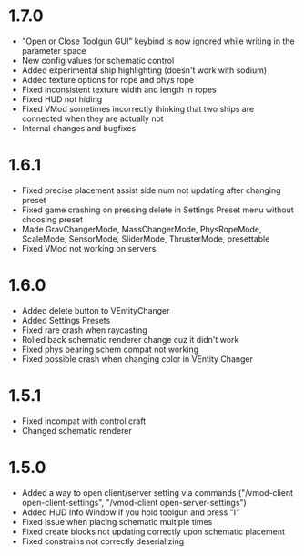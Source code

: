 # 1.7.0
* "Open or Close Toolgun GUI" keybind is now ignored while writing in the parameter space
* New config values for schematic control
* Added experimental ship highlighting (doesn't work with sodium)
* Added texture options for rope and phys rope
* Fixed inconsistent texture width and length in ropes
* Fixed HUD not hiding
* Fixed VMod sometimes incorrectly thinking that two ships are connected when they are actually not 
* Internal changes and bugfixes

# 1.6.1
* Fixed precise placement assist side num not updating after changing preset
* Fixed game crashing on pressing delete in Settings Preset menu without choosing preset
* Made GravChangerMode, MassChangerMode, PhysRopeMode, ScaleMode, SensorMode, SliderMode, ThrusterMode, presettable
* Fixed VMod not working on servers 

# 1.6.0
* Added delete button to VEntityChanger
* Added Settings Presets
* Fixed rare crash when raycasting
* Rolled back schematic renderer change cuz it didn't work
* Fixed phys bearing schem compat not working
* Fixed possible crash when changing color in VEntity Changer

# 1.5.1
* Fixed incompat with control craft
* Changed schematic renderer
# 1.5.0
* Added a way to open client/server setting via commands ("/vmod-client open-client-settings", "/vmod-client open-server-settings")
* Added HUD Info Window if you hold toolgun and press "I"
* Fixed issue when placing schematic multiple times
* Fixed create blocks not updating correctly upon schematic placement
* Fixed constrains not correctly deserializing